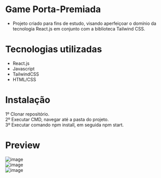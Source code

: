 # Game Porta-Premiada

- Projeto criado para fins de estudo, visando aperfeiçoar o domínio da tecnologia React.js em conjunto com a biblioteca Tailwind CSS.  

# Tecnologias utilizadas  

- React.js  
- Javascript  
- TailwindCSS  
- HTML/CSS  

# Instalação  

1º Clonar repositório.  
2º Executar CMD, navegar até a pasta do projeto.  
3º Executar comando npm install, em seguida npm start.  

# Preview 

![image](https://user-images.githubusercontent.com/74063350/147131314-c90f1f70-77e8-4fa4-a566-04a01de0dc70.png)  
![image](https://user-images.githubusercontent.com/74063350/147131358-669d3336-9810-48cc-ad2f-a56067afee80.png)  
![image](https://user-images.githubusercontent.com/74063350/147131388-d48195c7-8580-420a-a269-c05bedc083fe.png)
